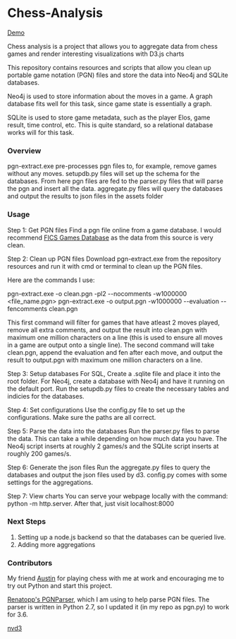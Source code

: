 # Chess-Analysis

[Demo](https://m-hou.github.io/Chess-Analysis/)

Chess analysis is a project that allows you to aggregate data from chess games and render interesting visualizations with D3.js charts

This repository contains resources and scripts that allow you clean up portable game notation (PGN) files and store the data into Neo4j and SQLite databases.

Neo4j is used to store information about the moves in a game. A graph database fits well for this task, since game state is essentially a graph.

SQLite is used to store game metadata, such as the player Elos, game result, time control, etc. This is quite standard, so a relational database works will for this task.

### Overview

pgn-extract.exe pre-processes pgn files to, for example, remove games without any moves. setupdb.py files will set up the schema for the databases. From here pgn files are fed to the parser.py files that will parse the pgn and insert all the data. aggregate.py files will query the databases and output the results to json files in the assets folder

### Usage

Step 1: Get PGN files
Find a pgn file online from a game database. I would recommend [FICS Games Database](http://ficsgames.org/download.html) as the data from this source is very clean.

Step 2: Clean up PGN files
Download pgn-extract.exe from the repository resources and run it with cmd or terminal to clean up the PGN files.

Here are the commands I use:

pgn-extract.exe -o clean.pgn -pl2 --nocomments -w1000000 <file_name.pgn>
pgn-extract.exe -o output.pgn -w1000000 --evaluation --fencomments clean.pgn

This first command will filter for games that have atleast 2 moves played, remove all extra comments, and output the result into clean.pgn with maximum one million characters on a line (this is used to ensure all moves in a game are output onto a single line). The second command will take clean.pgn, append the evaluation and fen after each move, and output the result to output.pgn with maximum one million characters on a line.

Step 3: Setup databases
For SQL, Create a .sqlite file and place it into the root folder. For Neo4j, create a database with Neo4j and have it running on the default port. Run the setupdb.py files to create the necessary tables and indicies for the databases.

Step 4: Set configurations
Use the config.py file to set up the configurations. Make sure the paths are all correct.

Step 5: Parse the data into the databases
Run the parser.py files to parse the data. This can take a while depending on how much data you have. The Neo4j script inserts at roughly 2 games/s and the SQLite script inserts at roughly 200 games/s.

Step 6: Generate the json files
Run the aggregate.py files to query the databases and output the json files used by d3. config.py comes with some settings for the aggregations.

Step 7: View charts
You can serve your webpage locally with the command: python -m http.server. After that, just visit localhost:8000

### Next Steps

1. Setting up a node.js backend so that the databases can be queried live.
2. Adding more aggregations

### Contributors

My friend [Austin](https://github.com/ahendy) for playing chess with me at work and encouraging me to try out Python and start this project.

[Renatopp's PGNParser](https://github.com/renatopp/pgnparser), which I am using to help parse PGN files. The parser is written in Python 2.7, so I updated it (in my repo as pgn.py) to work for 3.6.

[nvd3]()
